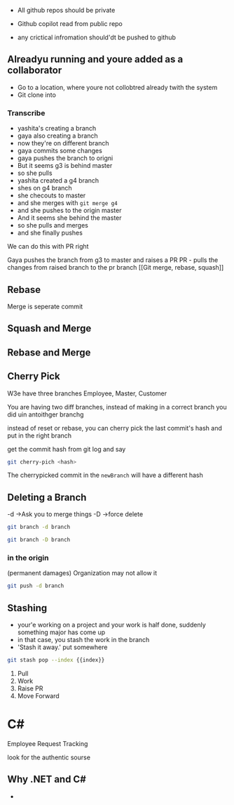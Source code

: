 - All github repos should be private
- Github copilot read from public repo

- any crictical infromation should'dt be pushed to github
## Alreadyu running and youre added as a collaborator
- Go to a location, where youre not collobtred already twith the system
- Git clone into
### Transcribe
- yashita's creating a branch 
- gaya also creating a branch
- now they're on different branch
- gaya commits some changes
- gaya pushes the branch to origni
- But it seems g3 is behind master
- so she pulls
- yashita created a g4 branch 
- shes on g4 branch
- she checouts to master
- and she merges with ```git merge g4```
- and she pushes to the origin master
- And it seems she behind the master
- so she pulls and merges
- and she finally pushes

We can do this with PR right

Gaya pushes the branch from g3 to master and raises a PR
PR - pulls the changes from raised branch to the pr branch
[[Git merge, rebase, squash]]
## Rebase
Merge is seperate commit
## Squash and Merge

## Rebase and Merge

## Cherry Pick
W3e have three branches Employee, Master, Customer

You are having two diff branches, instead of making in a correct branch you did uin antoithger branchg

instead of reset or rebase, you can cherry pick the last commit's hash and put in the right branch

get the commit hash from git log
and say 
```bash
git cherry-pich <hash>
```

The cherrypicked commit in the `newBranch` will have a different hash
## Deleting a Branch
-d ->Ask you to merge things 
-D ->force delete
```bash
git branch -d branch
```

```bash
git branch -D branch
```
### in the origin
(permanent damages) Organization may not allow it
```bash
git push -d branch
```
## Stashing
- your'e working on a project and your work is half done, suddenly something major has come up
- in that case, you stash the work in the branch
- 'Stash it away.' put somewhere 
```bash
git stash pop --index {{index}}
```


1. Pull
2. Work
3. Raise PR
4. Move Forward

# C\#

Employee Request Tracking

look for the authentic sourse
## Why .NET and C\#
-  
